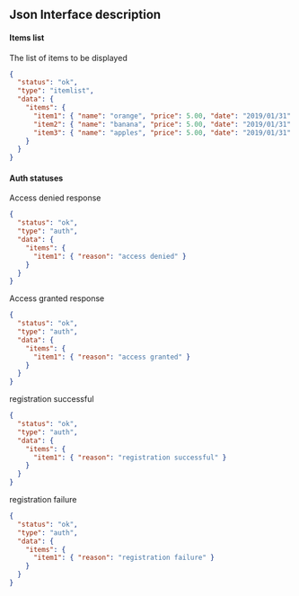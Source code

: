 
## Json Interface description

#### Items list

The list of items to be displayed

```json
{
  "status": "ok",
  "type": "itemlist",
  "data": {
    "items": {
      "item1": { "name": "orange", "price": 5.00, "date": "2019/01/31" },
      "item2": { "name": "banana", "price": 5.00, "date": "2019/01/31" },
      "item3": { "name": "apples", "price": 5.00, "date": "2019/01/31" }
    }
  }
}
```

#### Auth statuses

Access denied response

```json
{
  "status": "ok",
  "type": "auth",
  "data": {
    "items": {
      "item1": { "reason": "access denied" }
    }
  }
}
```

Access granted response

```json
{
  "status": "ok",
  "type": "auth",
  "data": {
    "items": {
      "item1": { "reason": "access granted" }
    }
  }
}
```

registration successful

```json
{
  "status": "ok",
  "type": "auth",
  "data": {
    "items": {
      "item1": { "reason": "registration successful" }
    }
  }
}
```

registration failure

```json
{
  "status": "ok",
  "type": "auth",
  "data": {
    "items": {
      "item1": { "reason": "registration failure" }
    }
  }
}
```

